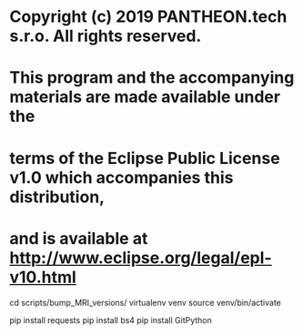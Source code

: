 # Copyright (c) 2019 PANTHEON.tech s.r.o. All rights reserved.
#
# This program and the accompanying materials are made available under the
# terms of the Eclipse Public License v1.0 which accompanies this distribution,
# and is available at http://www.eclipse.org/legal/epl-v10.html

cd scripts/bump_MRI_versions/
virtualenv venv
source venv/bin/activate

pip install requests
pip install bs4
pip install GitPython